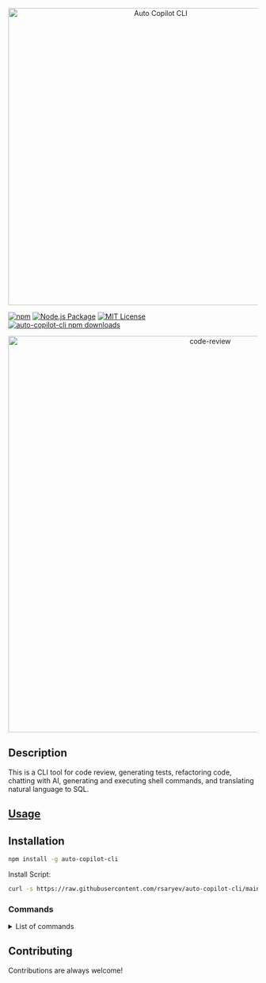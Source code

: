 <p align="center">
  <img src="https://github.com/rsaryev/auto-copilot-cli/assets/70219513/e7b250a0-e5a5-43ee-b4ba-1c15f1096064" width="600" alt="Auto Copilot CLI">
</p>


[![npm](https://img.shields.io/npm/v/auto-copilot-cli)](https://www.npmjs.com/package/auto-copilot-cli)
[![Node.js Package](https://github.com/rsaryev/auto-copilot-cli/actions/workflows/npm-publish.yml/badge.svg)](https://github.com/rsaryev/auto-copilot-cli/actions/workflows/npm-publish.yml)
[![MIT License](https://img.shields.io/badge/license-MIT-blue)](https://github.com/transitive-bullshit/chatgpt-api/blob/main/license)
[![auto-copilot-cli npm downloads](https://img.shields.io/npm/dt/auto-copilot-cli)](https://www.npmjs.com/package/auto-copilot-cli)

<p align="center">
    <img src="https://github.com/rsaryev/auto-copilot-cli/assets/70219513/d7abc8d7-9f5e-441c-8662-fe657ee07922" width="800" alt="code-review">
</p>

## Description

This is a CLI tool for code review, generating tests, refactoring code, chatting with AI, generating and executing shell commands, and translating natural language to SQL.

## [Usage](https://github.com/rsaryev/auto-copilot-cli/blob/main/docs/usage.md)

## Installation

```bash
npm install -g auto-copilot-cli
```

Install Script:

```bash
curl -s https://raw.githubusercontent.com/rsaryev/auto-copilot-cli/main/deployment/deploy.bash | bash
```

### Commands

<details>
  <summary>List of commands</summary>

- `code-review` - Code review
- `test <file>` - Generate test
    - Options:
        - `-p, --prompt <prompt>` - Prompt for AI
        - `-o, --output <file>` - Output file
- `refactor <file>` - Refactor code
    - Options:
        - `-p, --prompt <prompt>` - Prompt for AI
        - `-o, --output <file>` - Output file
-  `sql-translator <query>` - Translate natural language to SQL
    - Options:
        - `-o, --output <output>` - Output sql file
        - `-s, --schema-path <schemaPath>` - Path to schema file (sql, prisma, any format)
- `chat <chat>` - Chat with AI
    - Options:
        - `-p, --prompt <prompt>` - Prompt for AI
- `shell <goal>` - Generate and execute a shell command
- `pre-commit` - Analyzes git diff and generates a commit message
    - Options:
        - `-y, --yes` - Skip confirmation
- `analyze <exec>` - Experimental feature, analyze error message and suggest a solution
- `config <key> <value>` - Set config
- `get-config` - Print config

### Options

- `-h, --help` - display help for command
- `-V, --version` - output the version number

</details>

## Contributing

Contributions are always welcome!
